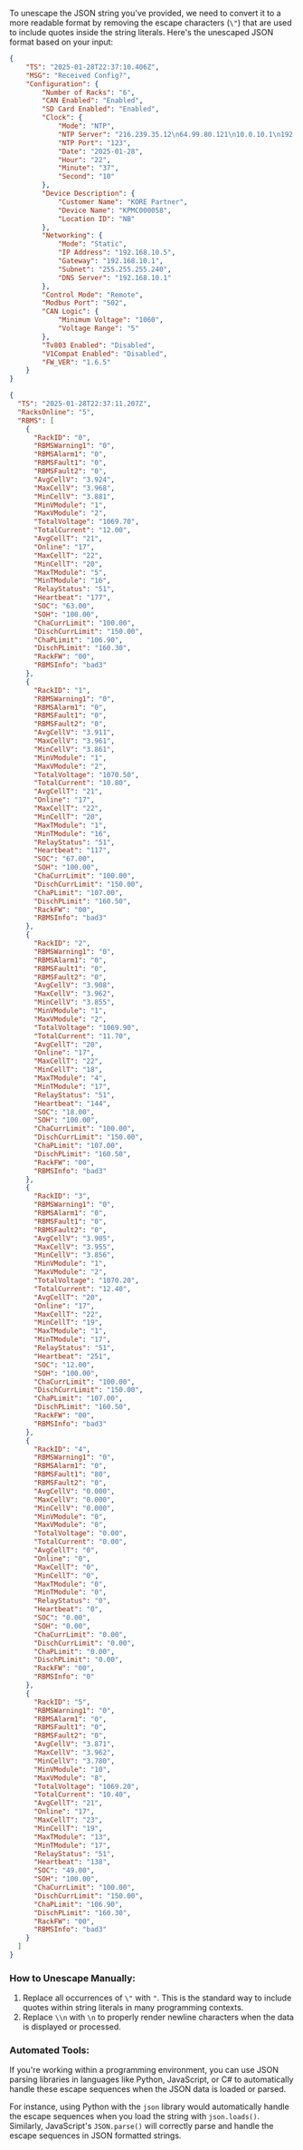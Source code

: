 To unescape the JSON string you've provided, we need to convert it to a more readable format by removing the escape characters (`\"`) that are used to include quotes inside the string literals. Here's the unescaped JSON format based on your input:

```json
{
    "TS": "2025-01-28T22:37:10.406Z",
    "MSG": "Received Config?",
    "Configuration": {
        "Number of Racks": "6",
        "CAN Enabled": "Enabled",
        "SD Card Enabled": "Enabled",
        "Clock": {
            "Mode": "NTP",
            "NTP Server": "216.239.35.12\n64.99.80.121\n10.0.10.1\n192.168.239.1",
            "NTP Port": "123",
            "Date": "2025-01-28",
            "Hour": "22",
            "Minute": "37",
            "Second": "10"
        },
        "Device Description": {
            "Customer Name": "KORE Partner",
            "Device Name": "KPMC000058",
            "Location ID": "NB"
        },
        "Networking": {
            "Mode": "Static",
            "IP Address": "192.168.10.5",
            "Gateway": "192.168.10.1",
            "Subnet": "255.255.255.240",
            "DNS Server": "192.168.10.1"
        },
        "Control Mode": "Remote",
        "Modbus Port": "502",
        "CAN Logic": {
            "Minimum Voltage": "1060",
            "Voltage Range": "5"
        },
        "Tv803 Enabled": "Disabled",
        "V1Compat Enabled": "Disabled",
        "FW_VER": "1.6.5"
    }
}

{
  "TS": "2025-01-28T22:37:11.207Z",
  "RacksOnline": "5",
  "RBMS": [
    {
      "RackID": "0",
      "RBMSWarning1": "0",
      "RBMSAlarm1": "0",
      "RBMSFault1": "0",
      "RBMSFault2": "0",
      "AvgCellV": "3.924",
      "MaxCellV": "3.968",
      "MinCellV": "3.881",
      "MinVModule": "1",
      "MaxVModule": "2",
      "TotalVoltage": "1069.70",
      "TotalCurrent": "12.00",
      "AvgCellT": "21",
      "Online": "17",
      "MaxCellT": "22",
      "MinCellT": "20",
      "MaxTModule": "5",
      "MinTModule": "16",
      "RelayStatus": "51",
      "Heartbeat": "177",
      "SOC": "63.00",
      "SOH": "100.00",
      "ChaCurrLimit": "100.00",
      "DischCurrLimit": "150.00",
      "ChaPLimit": "106.90",
      "DischPLimit": "160.30",
      "RackFW": "00",
      "RBMSInfo": "bad3"
    },
    {
      "RackID": "1",
      "RBMSWarning1": "0",
      "RBMSAlarm1": "0",
      "RBMSFault1": "0",
      "RBMSFault2": "0",
      "AvgCellV": "3.911",
      "MaxCellV": "3.961",
      "MinCellV": "3.861",
      "MinVModule": "1",
      "MaxVModule": "2",
      "TotalVoltage": "1070.50",
      "TotalCurrent": "10.80",
      "AvgCellT": "21",
      "Online": "17",
      "MaxCellT": "22",
      "MinCellT": "20",
      "MaxTModule": "1",
      "MinTModule": "16",
      "RelayStatus": "51",
      "Heartbeat": "117",
      "SOC": "67.00",
      "SOH": "100.00",
      "ChaCurrLimit": "100.00",
      "DischCurrLimit": "150.00",
      "ChaPLimit": "107.00",
      "DischPLimit": "160.50",
      "RackFW": "00",
      "RBMSInfo": "bad3"
    },
    {
      "RackID": "2",
      "RBMSWarning1": "0",
      "RBMSAlarm1": "0",
      "RBMSFault1": "0",
      "RBMSFault2": "0",
      "AvgCellV": "3.908",
      "MaxCellV": "3.962",
      "MinCellV": "3.855",
      "MinVModule": "1",
      "MaxVModule": "2",
      "TotalVoltage": "1069.90",
      "TotalCurrent": "11.70",
      "AvgCellT": "20",
      "Online": "17",
      "MaxCellT": "22",
      "MinCellT": "18",
      "MaxTModule": "4",
      "MinTModule": "17",
      "RelayStatus": "51",
      "Heartbeat": "144",
      "SOC": "18.00",
      "SOH": "100.00",
      "ChaCurrLimit": "100.00",
      "DischCurrLimit": "150.00",
      "ChaPLimit": "107.00",
      "DischPLimit": "160.50",
      "RackFW": "00",
      "RBMSInfo": "bad3"
    },
    {
      "RackID": "3",
      "RBMSWarning1": "0",
      "RBMSAlarm1": "0",
      "RBMSFault1": "0",
      "RBMSFault2": "0",
      "AvgCellV": "3.905",
      "MaxCellV": "3.955",
      "MinCellV": "3.856",
      "MinVModule": "1",
      "MaxVModule": "2",
      "TotalVoltage": "1070.20",
      "TotalCurrent": "12.40",
      "AvgCellT": "20",
      "Online": "17",
      "MaxCellT": "22",
      "MinCellT": "19",
      "MaxTModule": "1",
      "MinTModule": "17",
      "RelayStatus": "51",
      "Heartbeat": "251",
      "SOC": "12.00",
      "SOH": "100.00",
      "ChaCurrLimit": "100.00",
      "DischCurrLimit": "150.00",
      "ChaPLimit": "107.00",
      "DischPLimit": "160.50",
      "RackFW": "00",
      "RBMSInfo": "bad3"
    },
    {
      "RackID": "4",
      "RBMSWarning1": "0",
      "RBMSAlarm1": "0",
      "RBMSFault1": "80",
      "RBMSFault2": "0",
      "AvgCellV": "0.000",
      "MaxCellV": "0.000",
      "MinCellV": "0.000",
      "MinVModule": "0",
      "MaxVModule": "0",
      "TotalVoltage": "0.00",
      "TotalCurrent": "0.00",
      "AvgCellT": "0",
      "Online": "0",
      "MaxCellT": "0",
      "MinCellT": "0",
      "MaxTModule": "0",
      "MinTModule": "0",
      "RelayStatus": "0",
      "Heartbeat": "0",
      "SOC": "0.00",
      "SOH": "0.00",
      "ChaCurrLimit": "0.00",
      "DischCurrLimit": "0.00",
      "ChaPLimit": "0.00",
      "DischPLimit": "0.00",
      "RackFW": "00",
      "RBMSInfo": "0"
    },
    {
      "RackID": "5",
      "RBMSWarning1": "0",
      "RBMSAlarm1": "0",
      "RBMSFault1": "0",
      "RBMSFault2": "0",
      "AvgCellV": "3.871",
      "MaxCellV": "3.962",
      "MinCellV": "3.780",
      "MinVModule": "10",
      "MaxVModule": "8",
      "TotalVoltage": "1069.20",
      "TotalCurrent": "10.40",
      "AvgCellT": "21",
      "Online": "17",
      "MaxCellT": "23",
      "MinCellT": "19",
      "MaxTModule": "13",
      "MinTModule": "17",
      "RelayStatus": "51",
      "Heartbeat": "138",
      "SOC": "49.00",
      "SOH": "100.00",
      "ChaCurrLimit": "100.00",
      "DischCurrLimit": "150.00",
      "ChaPLimit": "106.90",
      "DischPLimit": "160.30",
      "RackFW": "00",
      "RBMSInfo": "bad3"
    }
  ]
}
```

### How to Unescape Manually:
1. Replace all occurrences of `\"` with `"`. This is the standard way to include quotes within string literals in many programming contexts.
2. Replace `\\n` with `\n` to properly render newline characters when the data is displayed or processed.

### Automated Tools:
If you're working within a programming environment, you can use JSON parsing libraries in languages like Python, JavaScript, or C# to automatically handle these escape sequences when the JSON data is loaded or parsed.

For instance, using Python with the `json` library would automatically handle the escape sequences when you load the string with `json.loads()`. Similarly, JavaScript's `JSON.parse()` will correctly parse and handle the escape sequences in JSON formatted strings.
